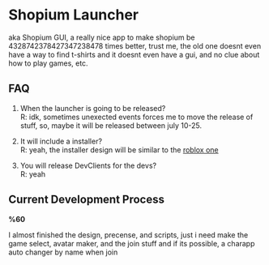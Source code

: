 # Shopium Launcher
aka Shopium GUI, a really nice app to make shopium be 4328742378427347238478 times better, trust me, the old one doesnt even have a way to find t-shirts and it doesnt even have a gui, and no clue about how to play games, etc.

## FAQ

1. When the launcher is going to be released?<br>
R: idk, sometimes unexected events forces me to move the release of stuff, so, maybe it will be released between july 10-25.

2. It will include a installer? <br>
R: yeah, the installer design will be similar to the [roblox one](https://i.redd.it/yqk4niwbqv5z.png)

3. You will release DevClients for the devs? <br>
R: yeah

## Current Development Process

<strong>%60</strong>

I almost finished the design, precense, and scripts, just i need make the game select, avatar maker, and the join stuff
and if its possible, a charapp auto changer by name when join
